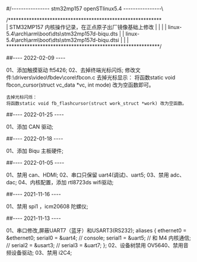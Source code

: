 #/---------------- stm32mp157 openSTlinux5.4 ----------------\

/***********************************************************\
|    STM32MP157 内核操作记录，在正点原子出厂镜像基础上修改      |
|                                                           |
|    linux-5.4\arch\arm\boot\dts\stm32mp157d-biqu.dts       |
|    linux-5.4\arch\arm\boot\dts\stm32mp157d-biqu.dtsi      |
|                                                           |
\***********************************************************/

##---- 2022-02-09 ----

01、添加触摸驱动 ft5426;
02、去掉终端光标闪烁;
    修改文件:\drivers\video\fbdev\core\fbcon.c
    去掉光标显示：
    将函数static void fbcon_cursor(struct vc_data *vc, int mode) 改为空函数即可。

    去掉光标闪烁：
    将函数static void fb_flashcursor(struct work_struct *work) 改为空函数。

##---- 2022-01-25 ----

01、添加 CAN 驱动;

##---- 2022-01-18 ----

01、添加 Biqu 主板硬件;

##---- 2022-01-05 ----

01、禁用 can、HDMI;
02、串口只保留 uart4(调试)、uart5;
03、禁用 adc、dac;
04、内核配置，添加 rtl8723ds wifi驱动;

##---- 2021-11-16 ----

01、禁用 spi1 ，icm20608 陀螺仪;

##---- 2021-11-13 ----

01、串口修改,屏蔽UART7（蓝牙）和USART3(RS232);
aliases {
		ethernet0 = &ethernet0;
		serial0 = &uart4;       // console;
		serial1 = &uart5;       // 和 M4 内核通信;
    //	serial2 = &usart3;
	//	serial3 = &uart7;
	};
02、设备树禁用 OV5640、禁用音频设备驱动;
03、禁用 i2C4;
